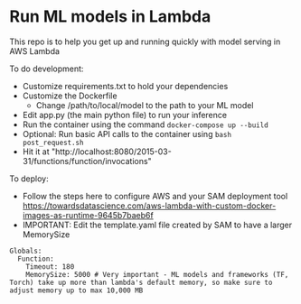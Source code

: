 # Run ML models in Lambda

This repo is to help you get up and running quickly with model serving in AWS Lambda

To do development:
- Customize requirements.txt to hold your dependencies
- Customize the Dockerfile
    - Change /path/to/local/model to the path to your ML model
- Edit app.py (the main python file) to run your inference
- Run the container using the command `docker-compose up --build`
- Optional: Run basic API calls to the container using `bash post_request.sh`
- Hit it at "http://localhost:8080/2015-03-31/functions/function/invocations"

To deploy:
- Follow the steps here to configure AWS and your SAM deployment tool
https://towardsdatascience.com/aws-lambda-with-custom-docker-images-as-runtime-9645b7baeb6f
- IMPORTANT: Edit the template.yaml file created by SAM to have a larger MemorySize 
```
Globals:
  Function:
    Timeout: 180
    MemorySize: 5000 # Very important - ML models and frameworks (TF, Torch) take up more than lambda's default memory, so make sure to adjust memory up to max 10,000 MB

